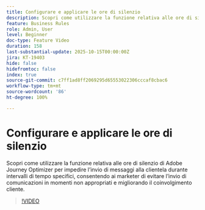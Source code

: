 ```yaml
---
title: Configurare e applicare le ore di silenzio
description: Scopri come utilizzare la funzione relativa alle ore di silenzio in Adobe Journey Optimizer per impedire l’invio di messaggi (SMS, e-mail, push, WhatsApp) alla clientela durante intervalli di tempo specifici, aiutando i marketer a evitare l’invio di comunicazioni in momenti non appropriati e migliorando il coinvolgimento cliente.
feature: Business Rules
role: Admin, User
level: Beginner
doc-type: Feature Video
duration: 158
last-substantial-update: 2025-10-15T00:00:00Z
jira: KT-19403
hide: false
hidefromtoc: false
index: true
source-git-commit: c7ff1ad8ff2069295d65553022306cccaf8cbac6
workflow-type: tm+mt
source-wordcount: '86'
ht-degree: 100%

---
```



# Configurare e applicare le ore di silenzio

Scopri come utilizzare la funzione relativa alle ore di silenzio di Adobe Journey Optimizer per impedire l’invio di messaggi alla clientela durante intervalli di tempo specifici, consentendo ai marketer di evitare l’invio di comunicazioni in momenti non appropriati e migliorando il coinvolgimento cliente.

>[!VIDEO](https://video.tv.adobe.com/v/3475860/?captions=ita&learn=on&enablevpops)

